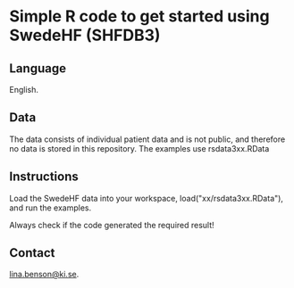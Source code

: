# Simple R code to get started using SwedeHF (SHFDB3)

## Language 

English. 

## Data

The data consists of individual patient data and is not public, 
and therefore no data is stored in this repository. The examples use rsdata3xx.RData

## Instructions

Load the SwedeHF data into your workspace, load("xx/rsdata3xx.RData"), and run the examples. 

Always check if the code generated the required result! 

## Contact

lina.benson@ki.se.
